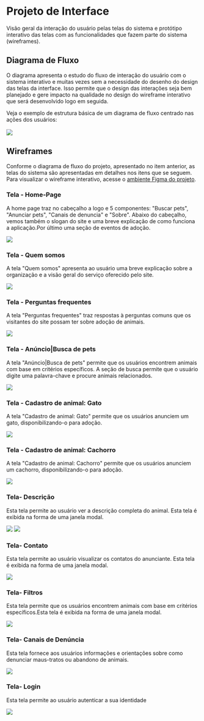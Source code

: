 
# Projeto de Interface


Visão geral da interação do usuário pelas telas do sistema e protótipo interativo das telas com as funcionalidades que fazem parte do sistema (wireframes).


## Diagrama de Fluxo

O diagrama apresenta o estudo do fluxo de interação do usuário com o sistema interativo e  muitas vezes sem a necessidade do desenho do design das telas da interface. Isso permite que o design das interações seja bem planejado e gere impacto na qualidade no design do wireframe interativo que será desenvolvido logo em seguida.

Veja o exemplo de estrutura básica de um diagrama de fluxo centrado nas ações dos usuários: 
<br><br>
<img src="img/Fluxo_usuário.jpg">

## Wireframes

Conforme o diagrama de fluxo do projeto, apresentado no item anterior, as telas do sistema são apresentadas em detalhes nos itens que se seguem. Para visualizar o wireframe interativo, acesse o [ambiente Figma do projeto](https://www.figma.com/file/a3eYU6a6JoysTJQObRdvpU/Projeto-Ado%C3%A7%C3%A3o-de-Animais?t=CwkApcX7naFhrjcU-0).
 
### Tela - Home-Page

A home page traz no cabeçalho a logo e 5 componentes: "Buscar pets", "Anunciar pets", "Canais de denuncia" e  "Sobre". Abaixo do cabeçalho, vemos também o slogan do site e uma breve explicação de como funciona a aplicação.Por último uma seção de eventos de adoção.

<img src="img/Wf_homepage.png">

### Tela - Quem somos

A tela "Quem somos" apresenta ao usuário uma breve explicação sobre a organização e a visão geral do serviço oferecido pelo site.

<img src="img/Wf_Quem somos.png">

### Tela - Perguntas frequentes

A tela "Perguntas frequentes" traz respostas à perguntas comuns que os visitantes do site possam ter sobre adoção de animais.

<img src="img/wf_Perguntas frequentes.png">

### Tela - Anúncio|Busca de pets

A tela "Anúncio|Busca de pets" permite que os usuários encontrem animais com base em critérios específicos. A seção de busca permite que o usuário digite uma palavra-chave e procure animais relacionados.

<img src="img/Wf_busca_pets.png">

### Tela - Cadastro de animal: Gato

A tela "Cadastro de animal: Gato" permite que os usuários anunciem um gato, disponibilizando-o para adoção.

<img src="img/Wf_cadastro_gato.png">

### Tela - Cadastro de animal: Cachorro

A tela "Cadastro de animal: Cachorro" permite que os usuários anunciem um cachorro, disponibilizando-o para adoção.

<img src="img/Wf_cadastro_cao.png">

### Tela- Descrição

Esta tela permite ao usuário ver a descrição completa do animal. Esta tela é exibida na forma de uma janela modal. 

<img src="img/Wf_det_cao.png">
<img src="img/Wf_det_gato.png">


### Tela- Contato

Esta tela permite ao usuário visualizar os contatos do anunciante. Esta tela é exibida na forma de uma janela modal. 

<img src="img/Wf_contato.png">

### Tela- Filtros

Esta tela permite que os usuários encontrem animais com base em critérios específicos.Esta tela é exibida na forma de uma janela modal. 

<img src="img/Wf_ filtros.png">

### Tela- Canais de Denúncia

Esta tela fornece aos usuários informações e orientações sobre como denunciar maus-tratos ou abandono de animais. 

<img src="img/Wf_denuncia.png">

### Tela- Login

Esta tela permite ao usuário autenticar a sua identidade

<img src="img/wf_login.png">



